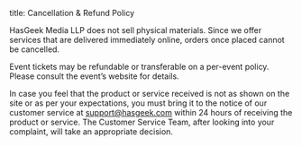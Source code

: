 title: Cancellation & Refund Policy

HasGeek Media LLP does not sell physical materials. Since we offer services that are delivered immediately online, orders once placed cannot be cancelled.

Event tickets may be refundable or transferable on a per-event policy. Please consult the event’s website for details.

In case you feel that the product or service received is not as shown on the site or as per your expectations, you must bring it to the notice of our customer service at <support@hasgeek.com> within 24 hours of receiving the product or service. The Customer Service Team, after looking into your complaint, will take an appropriate decision.
